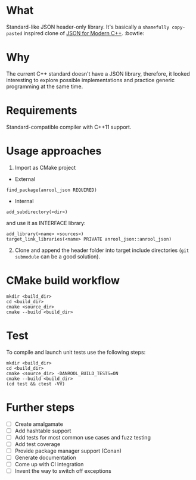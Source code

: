 # What
Standard-like JSON header-only library.
It's basically a ``shamefully copy-pasted`` inspired clone of [JSON for Modern C++](https://github.com/nlohmann/json). :bowtie:

# Why
The current C++ standard doesn't have a JSON library, therefore, it looked interesting to explore possible implementations and practice generic programming at the same time.

# Requirements
Standard-compatible compiler with C++11 support.

# Usage approaches
1. Import as CMake project
  - External
```
find_package(anrool_json REQUIRED)
```
   - Internal
```
add_subdirectory(<dir>)
```

and use it as INTERFACE library:
```
add_library(<name> <sources>)
target_link_libraries(<name> PRIVATE anrool_json::anrool_json)
```
2. Clone and append the header folder into target include directories (`git submodule`  can be a good solution).

# CMake build workflow
```
mkdir <build_dir>
cd <build_dir>
cmake <source_dir>
cmake --build <build_dir>
```

# Test
To compile and launch unit tests use the following steps:
```
mkdir <build_dir>
cd <build_dir>
cmake <source_dir> -DANROOL_BUILD_TESTS=ON
cmake --build <build_dir>
(cd test && ctest -VV)
```

# Further steps
- [ ] Create amalgamate
- [ ] Add hashtable support
- [ ] Add tests for most common use cases and fuzz testing
- [ ] Add test coverage
- [ ] Provide package manager support (Conan)
- [ ] Generate documentation
- [ ] Come up with CI integration
- [ ] Invent the way to switch off exceptions
